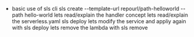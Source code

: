 * basic use of sls cli
sls create --template-url repourl/path-helloworld --path hello-world
lets read/explain the handler concept
lets read/explain the serverless.yaml
sls deploy 
lets modify the service and appliy again with sls deploy
lets remove the lambda with sls remove